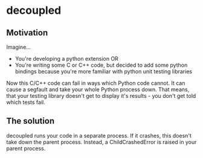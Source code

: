 # decoupled

## Motivation
Imagine...
* You're developing a python extension OR
* You're writing some C or C++ code, but decided to add some python bindings
  because you're more familiar with python unit testing libraries

Now this C/C++ code can fail in ways which Python code cannot.
It can cause a segfault and take your whole Python process down.
That means, that your testing library doesn't get to display it's results - 
you don't get told which tests fail.

## The solution
decoupled runs your code in a separate process. If it crashes, this doesn't
take down the parent process. Instead, a ChildCrashedError is raised
in your parent process.
